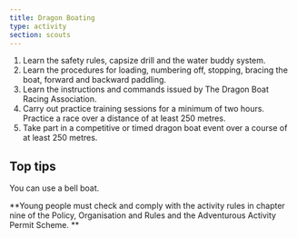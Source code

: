 ```yaml
---
title: Dragon Boating
type: activity
section: scouts
---
```


1. Learn the safety rules, capsize drill and the water buddy system.
1. Learn the procedures for loading, numbering off, stopping, bracing the boat, forward and backward paddling.
1. Learn the instructions and commands issued by The Dragon Boat Racing Association.
1. Carry out practice training sessions for a minimum of two hours. Practice a race over a distance of at least 250 metres.
1. Take part in a competitive or timed dragon boat event over a course of at least 250 metres.

## Top tips

You can use a bell boat.

**Young people must check and comply with the activity rules in chapter nine of the Policy, Organisation and Rules and the Adventurous Activity Permit Scheme. **